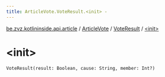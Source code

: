 ```yaml
---
title: ArticleVote.VoteResult.<init> - 
---
```


[be.zvz.kotlininside.api.article](../../index.html) / [ArticleVote](../index.html) / [VoteResult](index.html) / [&lt;init&gt;](./-init-.html)

# &lt;init&gt;

`VoteResult(result: Boolean, cause: String, member: Int?)`